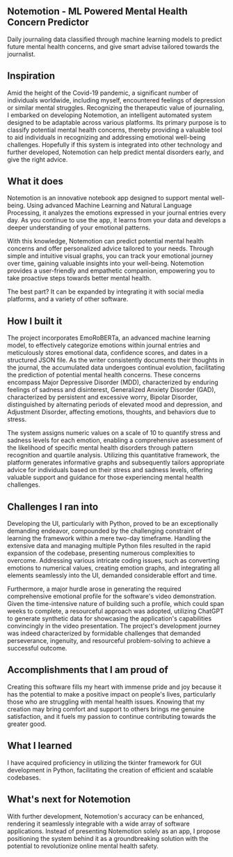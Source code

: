 ## Notemotion - ML Powered Mental Health Concern Predictor
Daily journaling data classified through machine learning models to predict future mental health concerns, and give smart advise tailored towards the journalist.

## Inspiration
Amid the height of the Covid-19 pandemic, a significant number of individuals worldwide, including myself, encountered feelings of depression or similar mental struggles. Recognizing the therapeutic value of journaling, I embarked on developing Notemotion, an intelligent automated system designed to be adaptable across various platforms. Its primary purpose is to classify potential mental health concerns, thereby providing a valuable tool to aid individuals in recognizing and addressing emotional well-being challenges. Hopefully if this system is integrated into other technology and further developed, Notemotion can help predict mental disorders early, and give the right advice.

## What it does
Notemotion is an innovative notebook app designed to support mental well-being. Using advanced Machine Learning and Natural Language Processing, it analyzes the emotions expressed in your journal entries every day. As you continue to use the app, it learns from your data and develops a deeper understanding of your emotional patterns.

With this knowledge, Notemotion can predict potential mental health concerns and offer personalized advice tailored to your needs. Through simple and intuitive visual graphs, you can track your emotional journey over time, gaining valuable insights into your well-being. Notemotion provides a user-friendly and empathetic companion, empowering you to take proactive steps towards better mental health.

The best part? It can be expanded by integrating it with social media platforms, and a variety of other software.

## How I built it
The project incorporates EmoRoBERTa, an advanced machine learning model, to effectively categorize emotions within journal entries and meticulously stores emotional data, confidence scores, and dates in a structured JSON file. As the writer consistently documents their thoughts in the journal, the accumulated data undergoes continual evolution, facilitating the prediction of potential mental health concerns. These concerns encompass Major Depressive Disorder (MDD), characterized by enduring feelings of sadness and disinterest, Generalized Anxiety Disorder (GAD), characterized by persistent and excessive worry, Bipolar Disorder, distinguished by alternating periods of elevated mood and depression, and Adjustment Disorder, affecting emotions, thoughts, and behaviors due to stress.

The system assigns numeric values on a scale of 10 to quantify stress and sadness levels for each emotion, enabling a comprehensive assessment of the likelihood of specific mental health disorders through pattern recognition and quartile analysis. Utilizing this quantitative framework, the platform generates informative graphs and subsequently tailors appropriate advice for individuals based on their stress and sadness levels, offering valuable support and guidance for those experiencing mental health challenges.

## Challenges I ran into
Developing the UI, particularly with Python, proved to be an exceptionally demanding endeavor, compounded by the challenging constraint of learning the framework within a mere two-day timeframe. Handling the extensive data and managing multiple Python files resulted in the rapid expansion of the codebase, presenting numerous complexities to overcome. Addressing various intricate coding issues, such as converting emotions to numerical values, creating emotion graphs, and integrating all elements seamlessly into the UI, demanded considerable effort and time.

Furthermore, a major hurdle arose in generating the required comprehensive emotional profile for the software's video demonstration. Given the time-intensive nature of building such a profile, which could span weeks to complete, a resourceful approach was adopted, utilizing ChatGPT to generate synthetic data for showcasing the application's capabilities convincingly in the video presentation. The project's development journey was indeed characterized by formidable challenges that demanded perseverance, ingenuity, and resourceful problem-solving to achieve a successful outcome.

## Accomplishments that I am proud of
Creating this software fills my heart with immense pride and joy because it has the potential to make a positive impact on people's lives, particularly those who are struggling with mental health issues. Knowing that my creation may bring comfort and support to others brings me genuine satisfaction, and it fuels my passion to continue contributing towards the greater good.

## What I learned
I have acquired proficiency in utilizing the tkinter framework for GUI development in Python, facilitating the creation of efficient and scalable codebases.

## What's next for Notemotion
With further development, Notemotion's accuracy can be enhanced, rendering it seamlessly integrable with a wide array of software applications. Instead of presenting Notemotion solely as an app, I propose positioning the system behind it as a groundbreaking solution with the potential to revolutionize online mental health safety.
